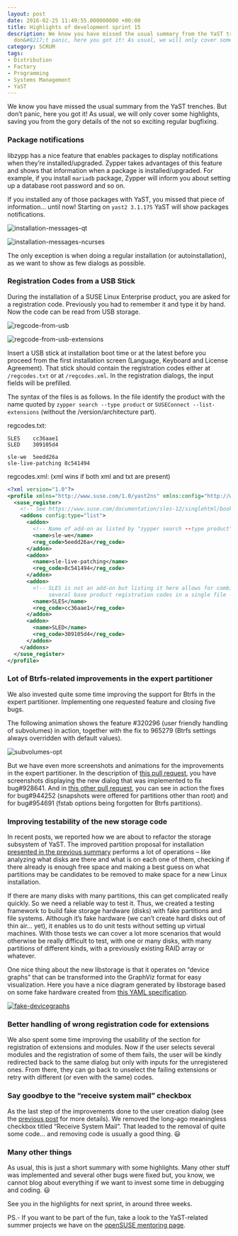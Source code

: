 ```yaml
---
layout: post
date: 2016-02-25 11:49:55.000000000 +00:00
title: Highlights of development sprint 15
description: We know you have missed the usual summary from the YaST trenches. But
  don&#8217;t panic, here you got it! As usual, we will only cover some highlights.
category: SCRUM
tags:
- Distribution
- Factory
- Programming
- Systems Management
- YaST
---
```


We know you have missed the usual summary from the YaST trenches. But
don’t panic, here you got it! As usual, we will only cover some
highlights, saving you from the gory details of the not so exciting
regular bugfixing.

### Package notifications

libzypp has a nice feature that enables packages to display
notifications when they’re installed/upgraded. Zypper takes advantages
of this feature and shows that information when a package is
installed/upgraded. For example, if you install `mariadb` package,
Zypper will inform you about setting up a database root password and so
on.

If you installed any of those packages with YaST, you missed that piece
of information… until now! Starting on `yast2 3.1.175` YaST will show
packages notifications.

![installation-messages-qt](https://cloud.githubusercontent.com/assets/15836/13257232/e7e23058-da45-11e5-8e7d-b116f47c686c.png)

![installation-messages-ncurses](https://cloud.githubusercontent.com/assets/15836/13257235/ea6ecade-da45-11e5-91ff-579cb257b859.png)

The only exception is when doing a regular installation (or
autoinstallation), as we want to show as few dialogs as possible.

### Registration Codes from a USB Stick

During the installation of a SUSE Linux Enterprise product, you are
asked for a registration code. Previously you had to remember it and
type it by hand. Now the code can be read from USB storage.

![regcode-from-usb](https://cloud.githubusercontent.com/assets/102056/13245125/4e0bf5de-da0b-11e5-839a-9d8d70052149.png)

![regcode-from-usb-extensions](https://cloud.githubusercontent.com/assets/102056/13255345/127cc83c-da46-11e5-97b5-bc6365361cfd.png)

Insert a USB stick at installation boot time or at the latest before you
proceed from the first installation screen (Language, Keyboard and
License Agreement). That stick should contain the registration codes
either at `/regcodes.txt` or at `/regcodes.xml`. In the registration
dialogs, the input fields will be prefilled.

The syntax of the files is as follows. In the file identify the product
with the name quoted by `zypper search --type product` or `SUSEConnect
--list-extensions` (without the /version/architecture part).

regcodes.txt:

```
SLES    cc36aae1
SLED    309105d4

sle-we  5eedd26a
sle-live-patching 8c541494
```

regcodes.xml: (xml wins if both xml and txt are present)

```xml
<?xml version="1.0"?>
<profile xmlns="http://www.suse.com/1.0/yast2ns" xmlns:config="http://www.suse.com/1.0/configns">
  <suse_register>
    <!-- See https://www.suse.com/documentation/sles-12/singlehtml/book_autoyast/book_autoyast.html#CreateProfile.Register.Extension -->
    <addons config:type="list">
      <addon>
        <!-- Name of add-on as listed by "zypper search --type product" -->
        <name>sle-we</name>
        <reg_code>5eedd26a</reg_code>
      </addon>
      <addon>
        <name>sle-live-patching</name>
        <reg_code>8c541494</reg_code>
      </addon>
      <addon>
        <!-- SLES is not an add-on but listing it here allows for combining
             several base product registration codes in a single file -->
        <name>SLES</name>
        <reg_code>cc36aae1</reg_code>
      </addon>
      <addon>
        <name>SLED</name>
        <reg_code>309105d4</reg_code>
      </addon>
    </addons>
  </suse_register>
</profile>
```

### Lot of Btrfs-related improvements in the expert partitioner

We also invested quite some time improving the support for Btrfs in the
expert partitioner. Implementing one requested feature and closing five
bugs.

The following animation shows the feature #320296 (user friendly
handling of subvolumes) in action, together with the fix to 965279
(Btrfs settings always overridden with default values).

![subvolumes-opt](../../../../images/2016-02-25/subvolumes-opt.gif)

But we have even more screenshots and animations for the improvements in
the expert partitioner. In the description of [this pull request][1],
you have screenshots displaying the new dialog that was implemented to
fix bug#928641. And in [this other pull request][2], you can see in
action the fixes for bug#944252 (snapshots were offered for partitions
other than root) and for bug#954691 (fstab options being forgotten for
Btrfs partitions).

### Improving testability of the new storage code

In recent posts, we reported how we are about to refactor the storage
subsystem of YaST. The improved partition proposal for installation
[presented in the previous summary][3] performs a lot of operations –
like analyzing what disks are there and what is on each one of them,
checking if there already is enough free space and making a best guess
on what partitions may be candidates to be removed to make space for a
new Linux installation.

If there are many disks with many partitions, this can get complicated
really quickly. So we need a reliable way to test it. Thus, we created a
testing framework to build fake storage hardware (disks) with fake
partitions and file systems. Although it’s fake hardware (we can’t
create hard disks out of thin air… yet), it enables us to do unit tests
without setting up virtual machines. With those tests we can cover a lot
more scenarios that would otherwise be really difficult to test, with
one or many disks, with many partitions of different kinds, with a
previously existing RAID array or whatever.

One nice thing about the new libstorage is that it operates on “device
graphs” that can be transformed into the GraphViz format for easy
visualization. Here you have a nice diagram generated by libstorage
based on some fake hardware created from [this YAML specification][4].

[![fake-devicegraphs](../../../../images/2016-02-25/fake-devicegraphs-300x136.png)](../../../../images/2016-02-25/fake-devicegraphs.png)

### Better handling of wrong registration code for extensions

We also spent some time improving the usability of the section for
registration of extensions and modules. Now if the user selects several
modules and the registration of some of them fails, the user will be
kindly redirected back to the same dialog but only with inputs for the
unregistered ones. From there, they can go back to unselect the failing
extensions or retry with different (or even with the same) codes.

### Say goodbye to the “receive system mail” checkbox

As the last step of the improvements done to the user creation dialog
(see the [previous post][5] for more details). We removed the long-ago
meaningless checkbox titled “Receive System Mail”. That leaded to the
removal of quite some code… and removing code is usually a good thing. :smiley:

### Many other things

As usual, this is just a short summary with some highlights. Many other
stuff was implemented and several other bugs were fixed but, you know,
we cannot blog about everything if we want to invest some time in
debugging and coding. :smiley:

See you in the highlights for next sprint, in around three weeks.

PS.- If you want to be part of the fun, take a look to the YaST-related
summer projects we have on the [openSUSE mentoring page][6].



[1]: https://github.com/yast/yast-storage/pull/190
[2]: https://github.com/yast/yast-storage/pull/186
[3]: https://lizards.opensuse.org/2016/02/03/highlights-of-development-sprint-14/
[4]: https://gist.github.com/ancorgs/014c34c3c74b9949f3a2
[5]: https://lizards.opensuse.org/?p=11673
[6]: http://101.opensuse.org/
